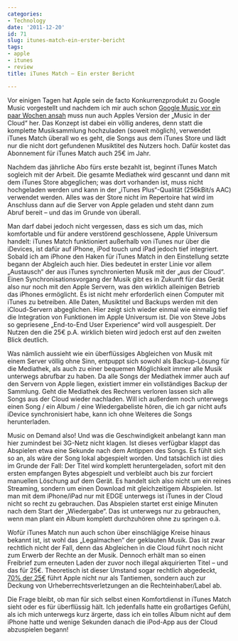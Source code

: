 ```yaml
---
categories:
- Technology
date: '2011-12-20'
id: 71
slug: itunes-match-ein-erster-bericht
tags:
- apple
- itunes
- review
title: iTunes Match – Ein erster Bericht

---
```


Vor einigen Tagen hat Apple sein de facto Konkurrenzprodukt zu Google Music vorgestellt und nachdem ich mir auch schon [Google Music vor ein paar Wochen ansah](http://janwillhaus.de/blog/denkansatz-zu-google-music-mit-flac-aber-ohne-alac "Denkansatz zu Google Music mit FLAC aber ohne ALAC") muss nun auch Apples Version der „Music in der Cloud“ her. Das Konzept ist dabei ein völlig anderes, denn statt die komplette Musiksammlung hochzuladen (soweit möglich), verwendet iTunes Match überall wo es geht, die Songs aus dem iTunes Store und lädt nur die nicht dort gefundenen Musiktitel des Nutzers hoch. Dafür kostet das Abonnement für iTunes Match auch 25€ im Jahr.

<!--more-->

Nachdem das jährliche Abo fürs erste bezahlt ist, beginnt iTunes Match sogleich mit der Arbeit. Die gesamte Mediathek wird gescannt und dann mit dem iTunes Store abgeglichen; was dort vorhanden ist, muss nicht hochgeladen werden und kann in der „iTunes Plus“-Qualität (256kBit/s AAC) verwendet werden. Alles was der Store nicht im Repertoire hat wird im Anschluss dann auf die Server von Apple geladen und steht dann zum Abruf bereit – und das im Grunde von überall.

Man darf dabei jedoch nicht vergessen, dass es sich um das, mich komfortable und für andere verstörend geschlossene, Apple Universum handelt: iTunes Match funktioniert außerhalb von iTunes nur über die iDevices, ist dafür auf iPhone, iPod touch und iPad jedoch tief integriert. Sobald ich am iPhone den Haken für iTunes Match in den Einstellung setzte begann der Abgleich auch hier. Dies bedeutet in erster Linie vor allem „Austausch“ der aus iTunes synchronierten Musik mit der „aus der Cloud“. Einen Synchronisationsvorgang der Musik gibt es in Zukunft für das Gerät also nur noch mit den Apple Servern, was den wirklich alleinigen Betrieb das iPhones ermöglicht. Es ist nicht mehr erforderlich einen Computer mit iTunes zu betreiben. Alle Daten, Musiktitel und Backups werden mit den iCloud-Servern abgeglichen. Hier zeigt sich wieder einmal wie einmalig tief die Integration von Funktionen im Apple Universum ist. Die von Steve Jobs so gepriesene „End-to-End User Experience“ wird voll ausgespielt. Der Nutzen den die 25€ p.A. wirklich bieten wird jedoch erst auf den zweiten Blick deutlich.

Was nämlich aussieht wie ein überflüssiges Abgleichen von Musik mit einem Server völlig ohne Sinn, entpuppt sich sowohl als Backup-Lösung für die Mediathek, als auch zu einer bequemen Möglichkeit immer alle Musik unterwegs abrufbar zu haben. Da alle Songs der Mediathek immer auch auf den Servern von Apple liegen, existiert immer ein vollständiges Backup der Sammlung. Geht die Mediathek des Rechners verloren lassen sich alle Songs aus der Cloud wieder nachladen. Will ich außerdem noch unterwegs einen Song / ein Album / eine Wiedergabeliste hören, die ich gar nicht aufs iDevice synchronisiert habe, kann ich ohne Weiteres die Songs herunterladen.

Music on Demand also! Und was die Geschwindigkeit anbelangt kann man hier zumindest bei 3G-Netz nicht klagen. Ist dieses verfügbar klappt das Abspielen etwa eine Sekunde nach dem Antippen des Songs. Es fühlt sich so an, als wäre der Song lokal abgespielt worden. Und tatsächlich ist dies im Grunde der Fall: Der Titel wird komplett heruntergeladen, sofort mit den ersten empfangen Bytes abgespielt und verbleibt auch bis zur forciert manuellen Löschung auf dem Gerät. Es handelt sich also nicht um ein reines Streaming, sondern um einen Download mit gleichzeitigem Abspielen. Ist man mit dem iPhone/iPad nur mit EDGE unterwegs ist iTunes in der Cloud nicht so recht zu gebrauchen. Das Abspielen startet erst einige Minuten nach dem Start der „Wiedergabe“. Das ist unterwegs nur zu gebrauchen, wenn man plant ein Album komplett durchzuhören ohne zu springen o.ä.

Wofür iTunes Match nun auch schon über einschlägige Kreise hinaus bekannt ist, ist wohl das „Legalmachen“ der geklauten Musik. Das ist zwar rechtlich nicht der Fall, denn das Abgleichen in die Cloud führt noch nicht zum Erwerb der Rechte an der Musik. Dennoch erhält man so einen Freibrief zum erneuten Laden der zuvor noch illegal akquirierten Titel – und das für 25€. Theoretisch ist dieser Umstand sogar rechtlich abgedeckt, [70% der 25€](http://www.computerbild.de/artikel/avf-Tipps-Audio-iTunes-Match-Freispruch-fuer-Filesharer-6304786.html "iTunes Match jetzt auch in Deutschland: Freispruch für Filesharer?") führt Apple nicht nur als Tantiemen, sondern auch zur Deckung von Urheberrechtsverletzungen an die Rechteinhaber/Label ab.

Die Frage bleibt, ob man für sich selbst einen Komfortdienst in iTunes Match sieht oder es für überflüssig hält. Ich jedenfalls hatte ein großartiges Gefühl, als ich mich unterwegs kurz ärgerte, dass ich ein tolles Album nicht auf dem iPhone hatte und wenige Sekunden danach die iPod-App aus der Cloud abzuspielen begann!